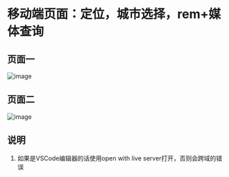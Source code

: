 # 移动端页面：定位，城市选择，rem+媒体查询

## 页面一
![image](https://user-images.githubusercontent.com/61956206/202126294-bff74259-1a50-4254-b534-99411434e5a3.png)

## 页面二
![image](https://user-images.githubusercontent.com/61956206/202126216-ededb6a5-38d4-4b63-b9e7-2275b1506eba.png)

## 说明
1. 如果是VSCode编辑器的话使用open with live server打开，否则会跨域的错误
